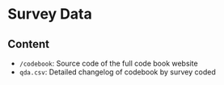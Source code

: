 # Survey Data

## Content
- `/codebook`: Source code of the full code book website
- `qda.csv`: Detailed changelog of codebook by survey coded